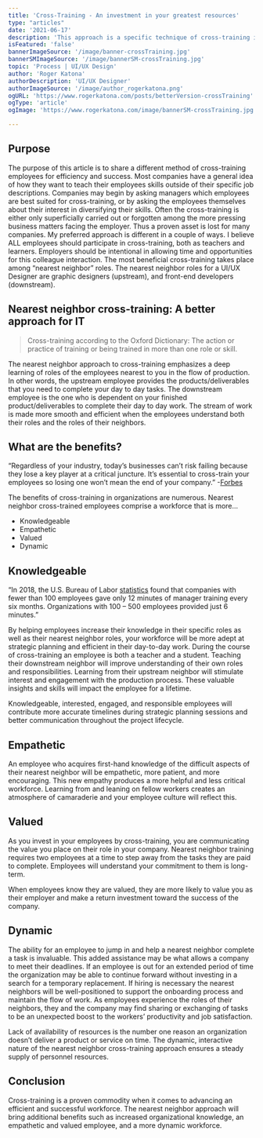 ```yaml
---
title: 'Cross-Training - An investment in your greatest resources'
type: "articles"
date: '2021-06-17'
description: 'This approach is a specific technique of cross-training in IT that emphasizes a deep learning of roles nearest to you in the organization.'
isFeatured: 'false'
bannerImageSource: '/image/banner-crossTraining.jpg'
bannerSMImageSource: '/image/bannerSM-crossTraining.jpg'
topic: 'Process | UI/UX Design'
author: 'Roger Katona'
authorDescription: 'UI/UX Designer'
authorImageSource: '/image/author_rogerkatona.png'
ogURL: 'https://www.rogerkatona.com/posts/betterVersion-crossTraining'
ogType: 'article'
ogImage: 'https://www.rogerkatona.com/image/bannerSM-crossTraining.jpg'

---
```


## Purpose

The purpose of this article is to share a different method of cross-training employees for efficiency and success. Most companies have a general idea of how they want to teach their employees skills outside of their specific job descriptions.  Companies may begin by asking managers which employees are best suited for cross-training, or by asking the employees themselves about their interest in diversifying their skills.  Often the cross-training is either only superficially carried out or forgotten among the more pressing business matters facing the employer. Thus a proven asset is lost for many companies. My preferred approach is different in a couple of ways.  I believe ALL employees should participate in cross-training, both as teachers and learners.  Employers should be intentional in allowing time and opportunities for this colleague interaction.  The most beneficial cross-training takes place among “nearest neighbor” roles.  The nearest neighbor roles for a UI/UX Designer are graphic designers (upstream), and front-end developers (downstream).


## Nearest neighbor cross-training: A better approach for IT

> Cross-training according to the Oxford Dictionary:  The action or practice of training or being trained in more than one role or skill.

The nearest neighbor approach to cross-training emphasizes a deep learning of roles of the employees nearest to you in the flow of production.  In other words, the upstream employee provides the products/deliverables that you need to complete your day to day tasks. The downstream employee is the one who is dependent on your finished product/deliverables to complete their day to day work. The stream of work is made more smooth and efficient when the employees understand both their roles and the roles of their neighbors.


## What are the benefits?

“Regardless of your industry, today’s businesses can’t risk failing because they lose a key player at a critical juncture. It’s essential to cross-train your employees so losing one won’t mean the end of your company.” -[Forbes](https://www.forbes.com/sites/chriscancialosi/2014/09/15/cross-training-your-best-defense-against-indispensable-employees/?sh=7fd79e8c7d90)


The benefits of cross-training in organizations are numerous. Nearest neighbor cross-trained employees comprise a workforce that is more…
- Knowledgeable
- Empathetic
- Valued
- Dynamic


## Knowledgeable

“In 2018, the U.S. Bureau of Labor [statistics](https://www.hr.com/en/magazines/talent_management_excellence_essentials/april_2018_talent_management/are-you-worth-more-than-6---12-minutes-of-training_jfxtvwho.html) found that companies with fewer than 100 employees gave only 12 minutes of manager training every six months. Organizations with 100 – 500 employees provided just 6 minutes.”

By helping employees increase their knowledge in their specific roles as well as their nearest neighbor roles, your workforce will be more adept at strategic planning and efficient in their day-to-day work.  During the course of cross-training an employee is both a teacher and a student.  Teaching their downstream neighbor will improve understanding of their own roles and responsibilities. Learning from their upstream neighbor will stimulate interest and engagement with the production process. These valuable insights and skills will impact the employee for a lifetime.

Knowledgeable, interested, engaged, and responsible employees will contribute more accurate timelines during strategic planning sessions and better communication throughout the project lifecycle.


## Empathetic

An employee who acquires first-hand knowledge of the difficult aspects of their nearest neighbor will be empathetic, more patient, and more encouraging.  This new empathy produces a more helpful and less critical workforce.  Learning from and leaning on fellow workers creates an atmosphere of camaraderie and your employee culture will reflect this.



## Valued
As you invest in your employees by cross-training, you are communicating the value you place on their role in your company. Nearest neighbor training requires two employees at a time to step away from the tasks they are paid to complete. Employees will understand your commitment to them is long-term.

When employees know they are valued, they are more likely to value you as their employer and make a return investment toward the success of the company.


## Dynamic

The ability for an employee to jump in and help a nearest neighbor complete a task is invaluable. This added assistance may be what allows a company to meet their deadlines. If an employee is out for an extended period of time the organization may be able to continue forward without investing in a search for a temporary replacement. If hiring is necessary the nearest neighbors will be well-positioned to support the onboarding process and maintain the flow of work.  As employees experience the roles of their neighbors, they and the company may find sharing or exchanging of tasks to be an unexpected boost to the workers’ productivity and job satisfaction.

Lack of availability of resources is the number one reason an organization doesn’t deliver a product or service on time. The dynamic, interactive nature of the nearest neighbor cross-training approach ensures a steady supply of personnel resources.


## Conclusion

Cross-training is a proven commodity when it comes to advancing an efficient and successful workforce.  The nearest neighbor approach will bring additional benefits such as increased organizational knowledge, an empathetic and valued employee, and a more dynamic workforce.    
   

